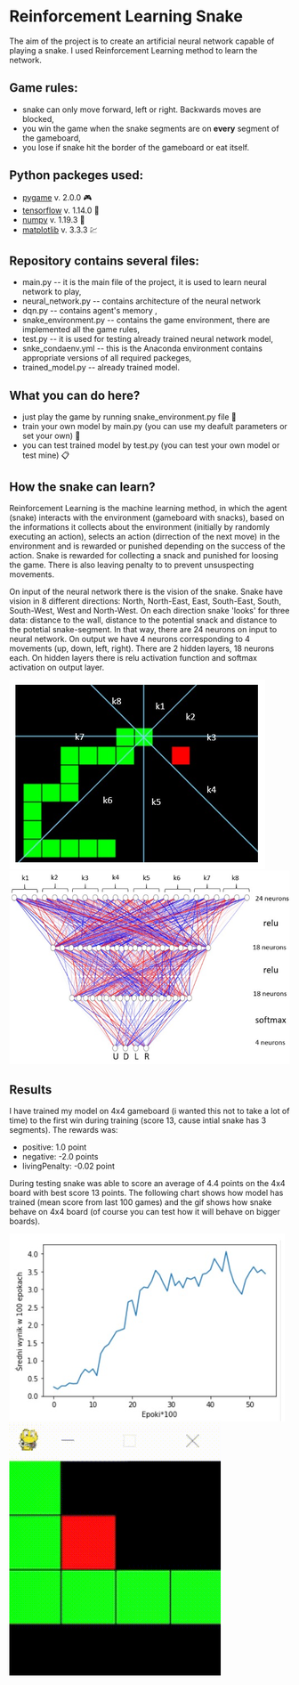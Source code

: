 # Reinforcement Learning Snake

The aim of the project is to create an artificial neural network capable of playing a snake. I used Reinforcement Learning method to learn the network. 

## Game rules:
- snake can only move forward, left or right. Backwards moves are blocked,
- you win the game when the snake segments are on **every** segment of the gameboard,
- you lose if snake hit the border of the gameboard or eat itself.

## Python packeges used:
 - [pygame](https://www.pygame.org/) v. 2.0.0 :video_game:
 - [tensorflow](https://www.tensorflow.org/) v. 1.14.0 :brain:
 - [numpy](https://numpy.org/) v. 1.19.3 :1234:
 - [matplotlib](https://matplotlib.org/) v. 3.3.3 :chart:

## Repository contains several files:
- main.py -- it is the main file of the project, it is used to learn neural network to play,
- neural_network.py -- contains architecture of the neural network
- dqn.py -- contains agent's memory ,
- snake_environment.py -- contains the game environment, there are implemented all the game rules,
- test.py -- it is used for testing already trained neural network model,
- snke_condaenv.yml -- this is the Anaconda environment contains appropriate versions of all required packeges,
- trained_model.py -- already trained model.

## What you can do here?
- just play the game by running snake_environment.py file :snake:
- train your own model by main.py (you can use my deafult parameters or set your own) :memo:
- you can test trained model by test.py (you can test your own model or test mine) :clipboard:

## How the snake can learn?
Reinforcement Learning is the machine learning method, in which the agent (snake) interacts with the environment (gameboard with snacks), based on the informations it collects about the environment (initially by randomly executing an action), selects an action (dirrection of the next move) in the environment and is rewarded or punished depending on the success of the action. Snake is rewarded for collecting a snack and punished for loosing the game. There is also leaving penalty to to prevent unsuspecting movements.


On input of the neural network there is the vision of the snake. Snake have vision in 8 different directions: North, North-East, East, South-East, South, South-West, West and North-West. On each direction snake 'looks' for three data: distance to the wall, distance to the potential snack and distance to the potetial snake-segment. In that way, there are 24 neurons on input to neural network. On output we have 4 neurons corresponding to 4 movements (up, down, left, right). There are 2 hidden layers, 18 neurons each. On hidden layers there is relu activation function and softmax activation on output layer.

![directions](./images/directions.jpg) ![nn](./images/nn_schema.jpg)

## Results
I have trained my model on 4x4 gameboard (i wanted this not to take a lot of time) to the first win during training (score 13, cause intial snake has 3 segments). The rewards was:
- positive: 1.0 point
- negative: -2.0 points
- livingPenalty: -0.02 point

During testing snake was able to score an average of 4.4 points on the 4x4 board with best score 13 points. The following chart shows how model has trained (mean score from last 100 games) and the gif shows how snake behave on 4x4 board (of course you can test how it will behave on bigger boards).

![chart](./images/chart.jpg) ![4x4](./images/4x4.gif)






